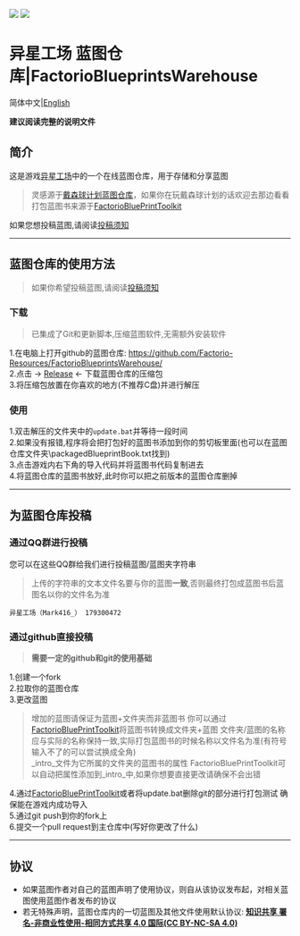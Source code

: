 ![](https://img.shields.io/github/languages/code-size/Factorio-Resources/FactorioBlueprintsWarehouse?style=for-the-badge)
![](https://img.shields.io/github/last-commit/Factorio-Resources/FactorioBlueprintsWarehouse?style=for-the-badge)
# 异星工场 蓝图仓库|FactorioBlueprintsWarehouse 
简体中文|[English](./README_EN.md)  
  
**建议阅读完整的说明文件**
## 简介
这是游戏[异星工场](https://www.factorio.com/)中的一个在线蓝图仓库，用于存储和分享蓝图  
> 灵感源于[戴森球计划蓝图仓库](https://github.com/DSPBluePrints/FactoryBluePrints/)，如果你在玩戴森球计划的话欢迎去那边看看  
> 打包蓝图书来源于[FactorioBluePrintToolkit](https://github.com/Factorio-Resources/FactorioBluePrintToolkit/)

如果您想投稿蓝图,请阅读[投稿须知](#为蓝图仓库投稿)

***
## 蓝图仓库的使用方法
> 如果你希望投稿蓝图,请阅读[投稿须知](#为蓝图仓库投稿)  
### 下载
> 已集成了Git和更新脚本,压缩蓝图软件,无需额外安装软件

1.在电脑上打开github的蓝图仓库: https://github.com/Factorio-Resources/FactorioBlueprintsWarehouse/  
2.点击 -> [Release](https://github.com/Factorio-Resources/FactorioBlueprintsWarehouse/releases/latest) <- 下载蓝图仓库的压缩包  
3.将压缩包放置在你喜欢的地方(不推荐C盘)并进行解压
### 使用
1.双击解压的文件夹中的`update.bat`并等待一段时间  
2.如果没有报错,程序将会把打包好的蓝图书添加到你的剪切板里面(也可以在蓝图仓库文件夹\packagedBlueprintBook.txt找到)  
3.点击游戏内右下角的导入代码并将蓝图书代码复制进去  
4.将蓝图仓库的蓝图书放好,此时你可以把之前版本的蓝图仓库删掉
***
## 为蓝图仓库投稿
### 通过QQ群进行投稿
您可以在这些QQ群给我们进行投稿蓝图/蓝图夹字符串
> 上传的字符串的文本文件名要与你的蓝图**一致**,否则最终打包成蓝图书后蓝图名以你的文件名为准
```
异星工场（Mark416_） 179300472
```
### 通过github直接投稿
>**需要一定的github和git的使用基础**

1.创建一个fork  
2.拉取你的蓝图仓库  
3.更改蓝图
> 增加的蓝图请保证为蓝图+文件夹而非蓝图书 你可以通过[FactorioBluePrintToolkit](https://github.com/Factorio-Resources/FactorioBluePrintToolkit/)将蓝图书转换成文件夹+蓝图
> 文件夹/蓝图的名称应与实际的名称保持一致,实际打包蓝图书的时候名称以文件名为准(有符号输入不了的可以尝试换成全角)  
> _intro_文件为它所属的文件夹的蓝图书的属性 FactorioBluePrintToolkit可以自动把属性添加到_intro_中,如果你想要直接更改请确保不会出错

4.通过[FactorioBluePrintToolkit](https://github.com/Factorio-Resources/FactorioBluePrintToolkit/)或者将update.bat删除git的部分进行打包测试 确保能在游戏内成功导入  
5.通过git push到你的fork上  
6.提交一个pull request到主仓库中(写好你更改了什么)

***
## 协议
* 如果蓝图作者对自己的蓝图声明了使用协议，则自从该协议发布起，对相关蓝图使用蓝图作者发布的协议
* 若无特殊声明，蓝图仓库内的一切蓝图及其他文件使用默认协议: [**知识共享 署名-非商业性使用-相同方式共享 4.0 国际(CC BY-NC-SA 4.0)**](https://creativecommons.org/licenses/by-nc-sa/4.0/)
